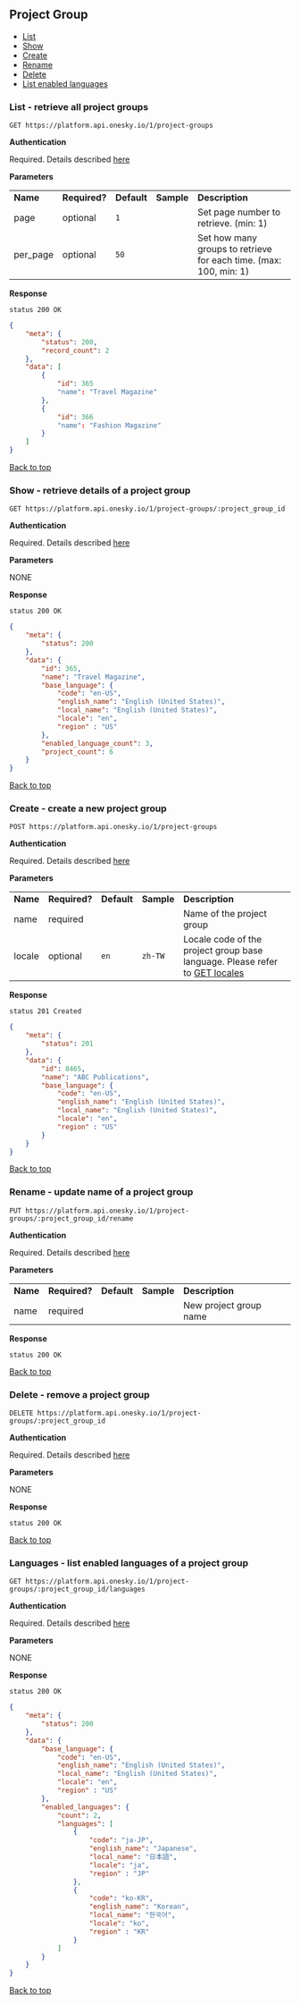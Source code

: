 ## Project Group
- [List](#list---retrieve-all-project-groups)
- [Show](#show---retrieve-details-of-a-project-group)
- [Create](#create---create-a-new-project-group)
- [Rename](#rename---update-name-of-a-project-group)
- [Delete](#delete---remove-a-project-group)
- [List enabled languages](#languages---list-enabled-languages-of-a-project-group)


### List - retrieve all project groups

    GET https://platform.api.onesky.io/1/project-groups

**Authentication**

Required. Details described [here](/README.md#authentication)

**Parameters**

<table>
    <tr>
        <td><strong>Name</strong></td>
        <td><strong>Required?</strong></td>
        <td><strong>Default</strong></td>
        <td><strong>Sample</strong></td>
        <td><strong>Description</strong></td>
    </tr>
    <tr>
        <td>page</td>
        <td>optional</td>
        <td><code>1</code></td>
        <td></td>
        <td>Set page number to retrieve. (min: 1)</td>
    </tr>
    <tr>
        <td>per_page</td>
        <td>optional</td>
        <td><code>50</code></td>
        <td></td>
        <td>Set how many groups to retrieve for each time. (max: 100, min: 1)</td>
    </tr>
</table>

**Response**

```
status 200 OK
```
``` json
{
    "meta": {
        "status": 200,
        "record_count": 2
    },
    "data": [
        {
            "id": 365
            "name": "Travel Magazine"
        },
        {
            "id": 366
            "name": "Fashion Magazine"
        }
    ]
}
```
[Back to top](#project-group)


### Show - retrieve details of a project group

    GET https://platform.api.onesky.io/1/project-groups/:project_group_id

**Authentication**

Required. Details described [here](/README.md#authentication)

**Parameters**

NONE

**Response**

```
status 200 OK
```
``` json
{
    "meta": {
        "status": 200
    },
    "data": {
        "id": 365,
        "name": "Travel Magazine",
        "base_language": {
            "code": "en-US",
            "english_name": "English (United States)",
            "local_name": "English (United States)",
            "locale": "en",
            "region" : "US"
        },
        "enabled_language_count": 3,
        "project_count": 6
    }
}
```
[Back to top](#project-group)


### Create - create a new project group

    POST https://platform.api.onesky.io/1/project-groups

**Authentication**

Required. Details described [here](/README.md#authentication)

**Parameters**

<table>
    <tr>
        <td><strong>Name</strong></td>
        <td><strong>Required?</strong></td>
        <td><strong>Default</strong></td>
        <td><strong>Sample</strong></td>
        <td><strong>Description</strong></td>
    </tr>
    <tr>
        <td>name</td>
        <td>required</td>
        <td></td>
        <td></td>
        <td>Name of the project group</td>
    </tr>
    <tr>
        <td>locale</td>
        <td>optional</td>
        <td><code>en</code></td>
        <td><code>zh-TW</code></td>
        <td>Locale code of the project group base language. Please refer to <a href="/resources/locales.md">GET locales</a></td>
    </tr>
</table>

**Response**

```
status 201 Created
```
``` json
{
    "meta": {
        "status": 201
    },
    "data": {
        "id": 8465,
        "name": "ABC Publications",
        "base_language": {
            "code": "en-US",
            "english_name": "English (United States)",
            "local_name": "English (United States)",
            "locale": "en",
            "region" : "US"
        }
    }
}
```
[Back to top](#project-group)


### Rename - update name of a project group

    PUT https://platform.api.onesky.io/1/project-groups/:project_group_id/rename

**Authentication**

Required. Details described [here](/README.md#authentication)

**Parameters**

<table>
    <tr>
        <td><strong>Name</strong></td>
        <td><strong>Required?</strong></td>
        <td><strong>Default</strong></td>
        <td><strong>Sample</strong></td>
        <td><strong>Description</strong></td>
    </tr>
    <tr>
        <td>name</td>
        <td>required</td>
        <td></td>
        <td></td>
        <td>New project group name</td>
    </tr>
</table>

**Response**

```
status 200 OK
```
[Back to top](#project-group)


### Delete - remove a project group

    DELETE https://platform.api.onesky.io/1/project-groups/:project_group_id

**Authentication**

Required. Details described [here](/README.md#authentication)

**Parameters**

NONE

**Response**

```
status 200 OK
```
[Back to top](#project-group)


### Languages - list enabled languages of a project group

    GET https://platform.api.onesky.io/1/project-groups/:project_group_id/languages

**Authentication**

Required. Details described [here](/README.md#authentication)

**Parameters**

NONE

**Response**

```
status 200 OK
```
``` json
{
    "meta": {
        "status": 200
    },
    "data": {
        "base_language": {
            "code": "en-US",
            "english_name": "English (United States)",
            "local_name": "English (United States)",
            "locale": "en",
            "region" : "US"
        },
        "enabled_languages": {
            "count": 2,
            "languages": [
                {
                    "code": "ja-JP",
                    "english_name": "Japanese",
                    "local_name": "日本語",
                    "locale": "ja",
                    "region" : "JP"
                },
                {
                    "code": "ko-KR",
                    "english_name": "Korean",
                    "local_name": "한국어",
                    "locale": "ko",
                    "region" : "KR"
                }
            ]
        }
    }
}
```
[Back to top](#project-group)
